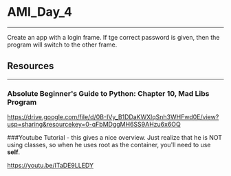 # AMI_Day_4
---
Create an app with a login frame. If tge correct password is given, then the program will switch to the other frame.

## Resources
---
### Absolute Beginner's Guide to Python: Chapter 10, Mad Libs Program

<https://drive.google.com/file/d/0B-IVy_B1DDaKWXlqSnh3WHFwd0E/view?usp=sharing&resourcekey=0-qFbMDggMH6SS9AHzu6x6OQ>

###Youtube Tutorial - this gives a nice overview. Just realize that he is NOT using classes, so when he uses root
as the container, you'll need to use **self**.

<https://youtu.be/ITaDE9LLEDY>
